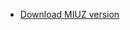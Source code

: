 <link rel="stylesheet" href="README.css">



<Menu>
<div class="navbar">
  <ul class="menu">
    <li>
      <a href="assspt.github.io/MIUZ/بمن سرچ .py">Download MIUZ version</a>
    </li>
    
    



